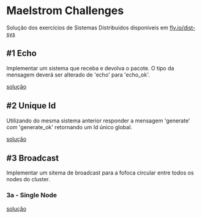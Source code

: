 # Maelstrom Challenges
Solução dos exercícios de Sistemas Distribuidos disponíveis em [fly.io/dist-sys](https://fly.io/dist-sys/)

## #1 Echo
Implementar um sistema que receba e devolva o pacote. O tipo da mensagem deverá ser alterado de 'echo' para 'echo_ok'.

[solução](https://github.com/crispim1411/maelstrom_challenges_rust/blob/master/echo/src/main.rs)

## #2 Unique Id
Utilizando do mesma sistema anterior responder a mensagem 'generate' com 'generate_ok' retornando um Id único global.

[solução](https://github.com/crispim1411/maelstrom_challenges_rust/blob/master/unique_id/src/main.rs)

## #3 Broadcast
Implementar um sitema de broadcast para a fofoca circular entre todos os nodes do cluster.

### 3a - Single Node

[solução](https://github.com/crispim1411/maelstrom_challenges_rust/blob/master/broadcast/src/main.rs)
